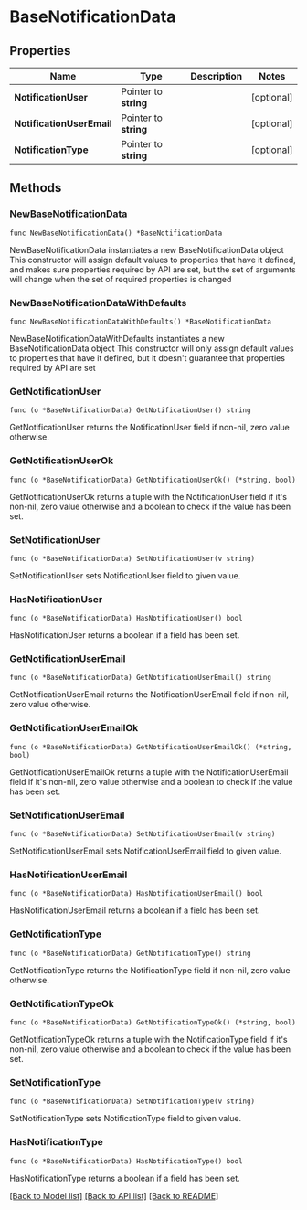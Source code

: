 # BaseNotificationData

## Properties

Name | Type | Description | Notes
------------ | ------------- | ------------- | -------------
**NotificationUser** | Pointer to **string** |  | [optional] 
**NotificationUserEmail** | Pointer to **string** |  | [optional] 
**NotificationType** | Pointer to **string** |  | [optional] 

## Methods

### NewBaseNotificationData

`func NewBaseNotificationData() *BaseNotificationData`

NewBaseNotificationData instantiates a new BaseNotificationData object
This constructor will assign default values to properties that have it defined,
and makes sure properties required by API are set, but the set of arguments
will change when the set of required properties is changed

### NewBaseNotificationDataWithDefaults

`func NewBaseNotificationDataWithDefaults() *BaseNotificationData`

NewBaseNotificationDataWithDefaults instantiates a new BaseNotificationData object
This constructor will only assign default values to properties that have it defined,
but it doesn't guarantee that properties required by API are set

### GetNotificationUser

`func (o *BaseNotificationData) GetNotificationUser() string`

GetNotificationUser returns the NotificationUser field if non-nil, zero value otherwise.

### GetNotificationUserOk

`func (o *BaseNotificationData) GetNotificationUserOk() (*string, bool)`

GetNotificationUserOk returns a tuple with the NotificationUser field if it's non-nil, zero value otherwise
and a boolean to check if the value has been set.

### SetNotificationUser

`func (o *BaseNotificationData) SetNotificationUser(v string)`

SetNotificationUser sets NotificationUser field to given value.

### HasNotificationUser

`func (o *BaseNotificationData) HasNotificationUser() bool`

HasNotificationUser returns a boolean if a field has been set.

### GetNotificationUserEmail

`func (o *BaseNotificationData) GetNotificationUserEmail() string`

GetNotificationUserEmail returns the NotificationUserEmail field if non-nil, zero value otherwise.

### GetNotificationUserEmailOk

`func (o *BaseNotificationData) GetNotificationUserEmailOk() (*string, bool)`

GetNotificationUserEmailOk returns a tuple with the NotificationUserEmail field if it's non-nil, zero value otherwise
and a boolean to check if the value has been set.

### SetNotificationUserEmail

`func (o *BaseNotificationData) SetNotificationUserEmail(v string)`

SetNotificationUserEmail sets NotificationUserEmail field to given value.

### HasNotificationUserEmail

`func (o *BaseNotificationData) HasNotificationUserEmail() bool`

HasNotificationUserEmail returns a boolean if a field has been set.

### GetNotificationType

`func (o *BaseNotificationData) GetNotificationType() string`

GetNotificationType returns the NotificationType field if non-nil, zero value otherwise.

### GetNotificationTypeOk

`func (o *BaseNotificationData) GetNotificationTypeOk() (*string, bool)`

GetNotificationTypeOk returns a tuple with the NotificationType field if it's non-nil, zero value otherwise
and a boolean to check if the value has been set.

### SetNotificationType

`func (o *BaseNotificationData) SetNotificationType(v string)`

SetNotificationType sets NotificationType field to given value.

### HasNotificationType

`func (o *BaseNotificationData) HasNotificationType() bool`

HasNotificationType returns a boolean if a field has been set.


[[Back to Model list]](../README.md#documentation-for-models) [[Back to API list]](../README.md#documentation-for-api-endpoints) [[Back to README]](../README.md)


